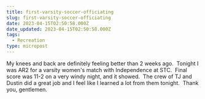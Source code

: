 ```yaml
---
title: first-varsity-soccer-officiating
slug: first-varsity-soccer-officiating
date: 2023-04-15T02:50:58.000Z
date_updated: 2023-04-15T02:50:58.000Z
tags: 
  - Recreation
type: micropost
---
```


My knees and back are definitely feeling better than 2 weeks ago.  Tonight I was AR2 for a varsity women's match with Independence at STC.  Final score was 11-2 on a very windy night, and it showed.  The crew of TJ and Dustin did a great job and I feel like I learned a lot from them tonight.  Thank you, gentlemen.
